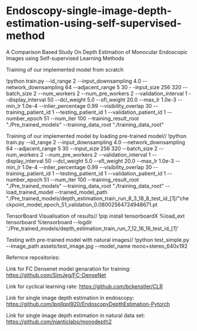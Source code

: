# Endoscopy-single-image-depth-estimation-using-self-supervised-method
A Comparison Based Study On Depth Estimation of Monocular Endoscopic  Images using Self-supervised Learning Methods

Training of our implemented model from scratch

!python train.py --id_range 2 --input_downsampling 4.0 --network_downsampling 64 --adjacent_range 5 30 
           -      -input_size 256 320 --batch_size 2 --num_workers 2 --num_pre_workers 2 --validation_interval 1 
                 --display_interval 50  --dcl_weight 5.0 --sfl_weight 20.0 --max_lr 1.0e-3 --min_lr 1.0e-4 
                 --inlier_percentage 0.99 --visibility_overlap 30 --training_patient_id 1 --testing_patient_id 1 
                 --validation_patient_id 1 --number_epoch 51 --num_iter 100   --training_result_root "./Pre_trained_models" 
                 --training_data_root "./training_data_root"
                 
Training of our implemented model by loading pre-trained model//
!python train.py --id_range 2 --input_downsampling 4.0 --network_downsampling 64 --adjacent_range 5 30 
                 --input_size 256 320 --batch_size 2 --num_workers 2 --num_pre_workers 2 --validation_interval 1 
                 --display_interval 50  --dcl_weight 5.0 --sfl_weight 20.0 --max_lr 1.0e-3 --min_lr 1.0e-4 
                 --inlier_percentage 0.99 --visibility_overlap 30 --training_patient_id 1 --testing_patient_id 1 
                 --validation_patient_id 1 --number_epoch 51 --num_iter 100   --training_result_root "./Pre_trained_models" 
                 --training_data_root "./training_data_root" --load_trained_model
                 --trained_model_path "./Pre_trained_models/depth_estimation_train_run_8_3_18_8_test_id_[_1_]/"checkpoint_model_epoch_51_validation_0.08002564724948671.pt
                 
TensorBoard Visualisation of results//
!pip install tensorboardX
%load_ext tensorboard
%tensorboard --logdir './Pre_trained_models/depth_estimation_train_run_7_12_16_16_test_id_[_1_]'

Testing with pre-trained model with natural images//
!python test_simple.py --image_path assets/test_image.jpg --model_name mono+stereo_640x192

Refernce repositories:

Link for FC Densenet model genaration for training: 
https://github.com/SimJeg/FC-DenseNet   

Link for cyclical learning rate: 
https://github.com/bckenstler/CLR       

Link for single image depth estimation in endoscopy: 
https://github.com/lppllppl920/EndoscopyDepthEstimation-Pytorch  

Link for single image depth estimation in natural data set: 
https://github.com/nianticlabs/monodepth2
